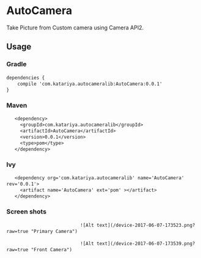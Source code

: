 # AutoCamera

Take Picture from Custom camera using Camera API2.
## Usage
### Gradle
```
dependencies {
    compile 'com.katariya.autocameralib:AutoCamera:0.0.1'
}
```

 ### Maven
```
   <dependency>
     <groupId>com.katariya.autocameralib</groupId>
     <artifactId>AutoCamera</artifactId>
     <version>0.0.1</version>
     <type>pom</type>
   </dependency>
```

 ### Ivy
```
   <dependency org='com.katariya.autocameralib' name='AutoCamera' rev='0.0.1'>
     <artifact name='AutoCamera' ext='pom' ></artifact>
   </dependency>
   ```
### Screen shots

                               ![Alt text](/device-2017-06-07-173523.png?raw=true "Primary Camera")

                               ![Alt text](/device-2017-06-07-173539.png?raw=true "Front Camera")
